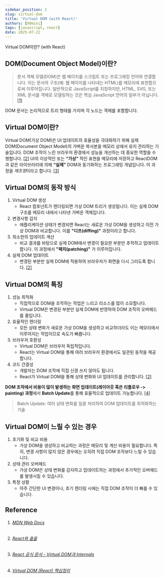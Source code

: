 ```yaml
---
sidebar_position: 2
slug: virtual-dom
title: 'Virtual DOM (with React)'
authors: [99mini]
tags: [javascript, react]
date: 2025-07-22
---
```


Virtual DOM이란? (with React)

<!-- truncate -->

## DOM(Document Object Model)이란?

> 문서 객체 모델(DOM)은 웹 페이지를 스크립트 또는 프로그래밍 언어와 연결합니다. 이는 문서의 구조(예: 웹 페이지를 나타내는 HTML)를 메모리에 표현함으로써 이루어집니다. 일반적으로 JavaScript를 지칭하지만, HTML, SVG, 또는 XML 문서를 객체로 모델링하는 것은 핵심 JavaScript 언어의 일부가 아닙니다. [[1]](#mdn-web-docs)

DOM 문서는 논리적으로 트리 형태를 가지며 각 노드는 객체를 포함합니다.

## Virtual DOM이란?

Virtual DOM(가상 DOM)은 UI 업데이트의 효율성을 극대화하기 위해 실제 DOM(Document Object Model)의 가벼운 복사본을 메모리 상에서 유지 관리하는 기술입니다. DOM 조작이 느린 브라우저 환경에서 성능을 개선하는 데 중요한 역할을 수행합니다. [[2]](#react와-춤을)
UI의 이상적인 또는 **“가상”** 적인 표현을 메모리에 저장하고 ReactDOM과 같은 라이브러리에 의해 **“실제”** DOM과 동기화하는 프로그래밍 개념입니다. 이 과정을 *재조정*이라고 합니다. [[3]](#react공식문서-virtual-dom과-internals)

## Virtual DOM의 동작 방식

1. Virtual DOM 생성
   - React 컴포넌트가 렌더링되면 가상 DOM 트리가 생성됩니다. 이는 실제 DOM 구조를 메모리 내에서 나타낸 가벼운 객체입니다.
2. 변경사항 감지
   - 애플리케이션 상태가 변경되면 React는 새로운 가상 DOM을 생성하고 이전 가상 DOM과 비교합니다. 이를 **"디프(diffing)"** 과정이라고 합니다.
3. 최소한의 업데이트 계산
   - 비교 결과를 바탕으로 실제 DOM에서 변경이 필요한 부분만 추적하고 업데이트합니다. 이 과정에서 **"패치(patching)"** 가 이루어집니다.
4. 실제 DOM 업데이트
   - 변경된 부분만 실제 DOM에 적용하여 브라우저가 화면을 다시 그리도록 합니다. [[2]](#react와-춤을)

## Virtual DOM의 특징

1. 성능 최적화
   - 직접적으로 DOM을 조작하는 작업은 느리고 리소스를 많이 소모합니다.
   - Virtual DOM은 변경된 부분만 실제 DOM에 반영하여 DOM 조작의 오버헤드를 줄입니다.
2. 효율적인 렌더링
   - 모든 상태 변화가 새로운 가상 DOM을 생성하고 비교하더라도 이는 메모리에서 이루어지는 작업이므로 속도가 빠릅니다.
3. 브라우저 호환성
   - Virtual DOM은 브라우저 독립적입니다.
   - React는 Virtual DOM을 통해 여러 브라우저 환경에서도 일관된 동작을 제공합니다.
4. 코드 간결성
   - 개발자는 DOM 조작에 직접 신경 쓰지 않아도 됩니다.
   - React가 Virtual DOM을 통해 상태 변화와 UI 업데이트를 관리합니다. [[2]](#react와-춤을)

**DOM 조작에서 비용이 많이 발생하는 화면 업데이트(레이아웃 혹은 리플로우 -> painting) 과정**에서 **Batch Update**를 통해 효율적으로 업데이트 가능합니다. [[4]](#virtual-dom-react-핵심정리)

> Batch Update: 여러 상태 변화를 일괄 처리하여 DOM 업데이트를 최적화하는 기술

## Virtual DOM이 느릴 수 있는 경우

1. 초기화 및 비교 비용
   - 가상 DOM을 생성하고 비교하는 과정은 메모리 및 계산 비용이 필요합니다. 특히, 변경 사항이 많지 않은 경우에는 오히려 직접 DOM 조작보다 느릴 수 있습니다.
2. 상태 관리 오버헤드
   - 가상 DOM은 상태 변화를 감지하고 업데이트하는 과정에서 추가적인 오버헤드를 발생시킬 수 있습니다.
3. 특정 상황
   - 아주 간단한 UI 변경이나, 초기 렌더링 시에는 직접 DOM 조작이 더 빠를 수 있습니다.

## Reference

1. ###### [MDN Web Docs](https://developer.mozilla.org/ko/docs/Web/API/Document_Object_Model)
2. ###### [React와 춤을](https://wikidocs.net/273873)
3. ###### [React 공식 문서 - Virtual DOM과 Internals](https://ko.legacy.reactjs.org/docs/faq-internals.html)
4. ###### [Virtual DOM (React) 핵심정리](https://callmedevmomo.medium.com/virtual-dom-react-%ED%95%B5%EC%8B%AC%EC%A0%95%EB%A6%AC-bfbfcecc4fbb)
